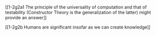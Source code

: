 [[1-2g2a1 The principle of the universality of computation and that of testability (Constructor Theory is the generalization of the latter) might provide an answer]]

[[1-2g2b Humans are significant insofar as we can create knowledge]]

